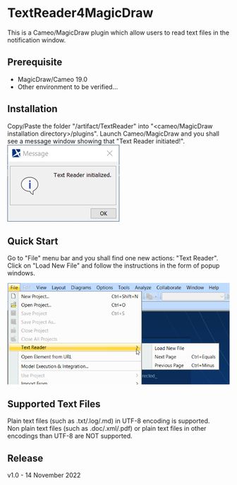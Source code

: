 # TextReader4MagicDraw

This is a Cameo/MagicDraw plugin which allow users to read text files in the notification window.

## Prerequisite
- MagicDraw/Cameo 19.0    
- Other environment to be verified...     


## Installation
Copy/Paste the folder "/artifact/TextReader" into "<cameo/MagicDraw installation directory>/plugins". Launch Cameo/MagicDraw and you shall see a message window showing that "Text Reader initiated!".  
![Installation](/assets/init.png "init message")

## Quick Start
Go to "File" menu bar and you shall find one new actions: "Text Reader". 
Click on "Load New File" and follow the instructions in the form of popup windows.



![Quick Start](/assets/menu.png "Quick Start")

## Supported Text Files
Plain text files (such as .txt/.log/.md) in UTF-8 encoding is supported.  
Non plain text files (such as .doc/.xml/.pdf) or plain text files in other encodings than UTF-8 are NOT supported.


## Release
v1.0 - 14 November 2022
